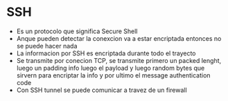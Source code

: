 # SSH

- Es un protocolo que significa Secure Shell
- Anque pueden detectar la conexcion va a estar encriptada entonces no se puede hacer nada
- La informacion por SSH es encriptada durante todo el trayecto
- Se transmite por conecion TCP, se transmite primero un packed lenght, luego un padding info luego el payload y luego random bytes que sirvern para encriptar la info y por ultimo el message authentication code
- Con SSH tunnel se puede comunicar a travez de un firewall

